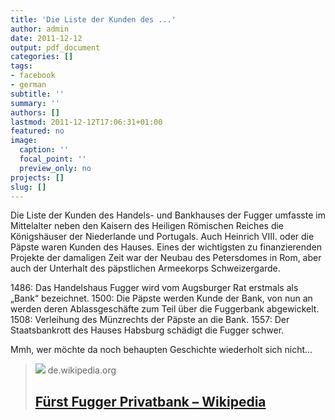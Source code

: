 ```yaml
---
title: 'Die Liste der Kunden des ...'
author: admin
date: 2011-12-12
output: pdf_document
categories: []
tags:
- facebook
- german
subtitle: ''
summary: ''
authors: []
lastmod: 2011-12-12T17:06:31+01:00
featured: no
image:
  caption: ''
  focal_point: ''
  preview_only: no
projects: []
slug: []
---
```

Die Liste der Kunden des Handels- und Bankhauses der Fugger umfasste im Mittelalter neben den Kaisern des Heiligen Römischen Reiches die Königshäuser der Niederlande und Portugals. Auch Heinrich VIII. oder die Päpste waren Kunden des Hauses. Eines der wichtigsten zu finanzierenden Projekte der damaligen Zeit war der Neubau des Petersdomes in Rom, aber auch der Unterhalt des päpstlichen Armeekorps Schweizergarde.

1486: Das Handelshaus Fugger wird vom Augsburger Rat erstmals als „Bank“ bezeichnet.
1500: Die Päpste werden Kunde der Bank, von nun an werden deren Ablassgeschäfte zum Teil über die Fuggerbank abgewickelt.
1508: Verleihung des Münzrechts der Päpste an die Bank.
1557: Der Staatsbankrott des Hauses Habsburg schädigt die Fugger schwer.

Mmh, wer möchte da noch behaupten Geschichte wiederholt sich nicht...
> [![](https://upload.wikimedia.org/wikipedia/commons/thumb/5/53/Adlertor%2C_F%C3%BCrst_Fugger_Privatbank%2C_Augsburg.jpg/1200px-Adlertor%2C_F%C3%BCrst_Fugger_Privatbank%2C_Augsburg.jpg)](http://de.wikipedia.org/wiki/Fürst_Fugger_Privatbank)
> de.wikipedia.org
> ## [Fürst Fugger Privatbank – Wikipedia](http://de.wikipedia.org/wiki/Fürst_Fugger_Privatbank)
>

